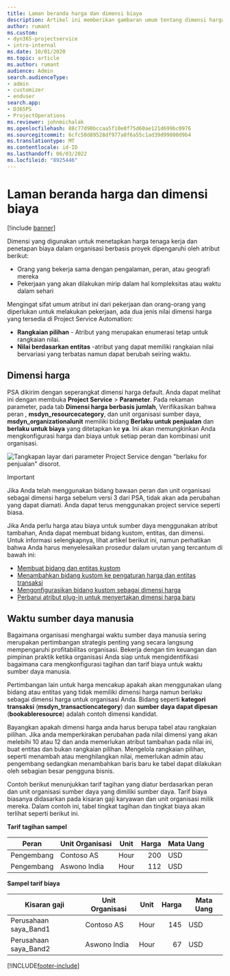 ```yaml
---
title: Laman beranda harga dan dimensi biaya
description: Artikel ini memberikan gambaran umum tentang dimensi harga.
author: rumant
ms.custom:
- dyn365-projectservice
- intro-internal
ms.date: 10/01/2020
ms.topic: article
ms.author: rumant
audience: Admin
search.audienceType:
- admin
- customizer
- enduser
search.app:
- D365PS
- ProjectOperations
ms.reviewer: johnmichalak
ms.openlocfilehash: 88c77d90bccaa5f10e8f75d60ae121d699bc0976
ms.sourcegitcommit: 6cfc50d89528df977a8f6a55c1ad39d99800d9b4
ms.translationtype: MT
ms.contentlocale: id-ID
ms.lasthandoff: 06/03/2022
ms.locfileid: "8925446"
---
```

# <a name="pricing-and-costing-dimensions-home-page"></a>Laman beranda harga dan dimensi biaya

[!include [banner](../includes/psa-now-project-operations.md)]

Dimensi yang digunakan untuk menetapkan harga tenaga kerja dan penetapan biaya dalam organisasi berbasis proyek dipengaruhi oleh atribut berikut:

- Orang yang bekerja sama dengan pengalaman, peran, atau geografi mereka
- Pekerjaan yang akan dilakukan mirip dalam hal kompleksitas atau waktu dalam sehari

Mengingat sifat umum atribut ini dari pekerjaan dan orang-orang yang diperlukan untuk melakukan pekerjaan, ada dua jenis nilai dimensi harga yang tersedia di Project Service Automation: 

- **Rangkaian pilihan** - Atribut yang merupakan enumerasi tetap untuk rangkaian nilai.
- **Nilai berdasarkan entitas** -atribut yang dapat memiliki rangkaian nilai bervariasi yang terbatas namun dapat berubah seiring waktu.

## <a name="pricing-dimensions"></a>Dimensi harga

PSA dikirim dengan seperangkat dimensi harga default. Anda dapat melihat ini dengan membuka **Project Service** > **Parameter**. Pada rekaman parameter, pada tab **Dimensi harga berbasis jumlah**, Verifikasikan bahwa peran , **msdyn_resourcecategory**, dan unit organisasi sumber daya, **msdyn_organizationalunit** memiliki bidang **Berlaku untuk penjualan** dan **berlaku untuk biaya** yang ditetapkan ke **ya**. Ini akan memungkinkan Anda mengkonfigurasi harga dan biaya untuk setiap peran dan kombinasi unit organisasi.

![Tangkapan layar dari parameter Project Service dengan "berlaku for penjualan" disorot.](media/PS-OOB-parameters.png)

> [!IMPORTANT]
> Jika Anda telah menggunakan bidang bawaan peran dan unit organisasi sebagai dimensi harga sebelum versi 3 dari PSA, tidak akan ada perubahan yang dapat diamati. Anda dapat terus menggunakan project service seperti biasa. 

Jika Anda perlu harga atau biaya untuk sumber daya menggunakan atribut tambahan, Anda dapat membuat bidang kustom, entitas, dan dimensi. Untuk informasi selengkapnya, lihat artikel berikut ini, namun perhatikan bahwa Anda harus menyelesaikan prosedur dalam urutan yang tercantum di bawah ini:

- [Membuat bidang dan entitas kustom](create-custom-fields-entities.md)
- [Menambahkan bidang kustom ke pengaturan harga dan entitas transaksi](field-references.md)
- [Mengonfigurasikan bidang kustom sebagai dimensi harga ](set-up-pricing-dimensions.md)
- [Perbarui atribut plug-in untuk menyertakan dimensi harga baru](update-plug-in-attributes.md)

## <a name="pricing-human-resource-time"></a>Waktu sumber daya manusia
Bagaimana organisasi menghargai waktu sumber daya manusia sering merupakan pertimbangan strategis penting yang secara langsung mempengaruhi profitabilitas organisasi. Bekerja dengan tim keuangan dan pimpinan praktik ketika organisasi Anda siap untuk mengidentifikasi bagaimana cara mengkonfigurasi tagihan dan tarif biaya untuk waktu sumber daya manusia.

Pertimbangan lain untuk harga mencakup apakah akan menggunakan ulang bidang atau entitas yang tidak memiliki dimensi harga namun berlaku sebagai dimensi harga untuk organisasi Anda. Bidang seperti **kategori transaksi** (**msdyn_transactioncategory**) dan **sumber daya dapat dipesan** (**bookableresource**) adalah contoh dimensi kandidat. 

Bayangkan apakah dimensi harga anda harus berupa tabel atau rangkaian pilihan. Jika anda memperkirakan perubahan pada nilai dimensi yang akan melebihi 10 atau 12 dan anda memerlukan atribut tambahan pada nilai ini, buat entitas dan bukan rangkaian pilihan. Mengelola rangkaian pilihan, seperti menambah atau menghilangkan nilai, memerlukan admin atau pengembang sedangkan menambahkan baris baru ke tabel dapat dilakukan oleh sebagian besar pengguna bisnis.

Contoh berikut menunjukkan tarif tagihan yang diatur berdasarkan peran dan unit organisasi sumber daya yang dimiliki sumber daya. Tarif biaya biasanya didasarkan pada kisaran gaji karyawan dan unit organisasi milik mereka. Dalam contoh ini, tabel tingkat tagihan dan tingkat biaya akan terlihat seperti berikut ini.

**Tarif tagihan sampel**

| Peran        | Unit Organisasi    |Unit      |Harga      |Mata Uang  |
| ------------|-------------|----------|----------:|----------|
| Pengembang   | Contoso AS  |Hour | 200|USD     |
| Pengembang   | Aswono India |Hour|   112|USD     |


**Sampel tarif biaya**

| Kisaran gaji     | Unit Organisasi    |Unit      |Harga      |Mata Uang  |
| ----------------|-------------|----------|----------:|----------|
| Perusahaan saya_Band1 | Contoso AS  |Hour | 145|USD     |
| Perusahaan saya_Band2 | Aswono India |Hour|   67|USD     |


[!INCLUDE[footer-include](../includes/footer-banner.md)]
